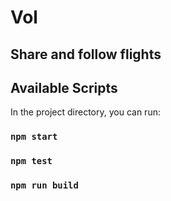 # Vol

## Share and follow flights

## Available Scripts

In the project directory, you can run:

### `npm start`

### `npm test`

### `npm run build`
